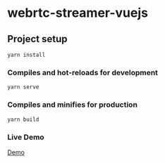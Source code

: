 # webrtc-streamer-vuejs

## Project setup
```
yarn install
```

### Compiles and hot-reloads for development
```
yarn serve
```

### Compiles and minifies for production
```
yarn build
```

### Live Demo

[Demo](https://webrtc-streamer-vuejs.pages.dev)
